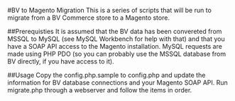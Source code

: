 #BV to Magento Migration
This is a series of scripts that will be run to migrate from a BV Commerce store to a Magento store.

##Prerequisties
It is assumed that the BV data has been convereted from MSSQL to MySQL (see MySQL Workbench for help with that) and that you have a SOAP API access to the Magento installation.
MySQL requests are made using PHP PDO (so you can probably use the MSSQL database from BV directly, if you have access to it).

##Usage
Copy the config.php.sample to config.php and update the information for BV database connections and your Magento SOAP API. Run migrate.php through a webserver and follow the items in order.